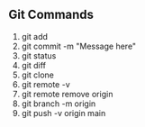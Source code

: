 ## Git Commands
1. git add
1. git commit -m "Message here"
1. git status
1. git diff
1. git clone
1. git remote -v
1. git remote remove origin
1. git branch -m origin
1. git push -v origin main